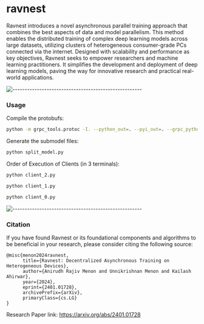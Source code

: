 # ravnest

Ravnest introduces a novel asynchronous parallel training approach that combines the best aspects of data and model parallelism. This method enables the distributed training of complex deep learning models across large datasets, utilizing clusters of heterogeneous consumer-grade PCs connected via the internet. Designed with scalability and performance as key objectives, Ravnest seeks to empower researchers and machine learning practitioners. It simplifies the development and deployment of deep learning models, paving the way for innovative research and practical real-world applications.

![-----------------------------------------------------](https://raw.githubusercontent.com/andreasbm/readme/master/assets/lines/aqua.png)

### Usage

Compile the protobufs:

```bash
python -m grpc_tools.protoc -I. --python_out=. --pyi_out=. --grpc_python_out=. ./*.proto
```

Generate the submodel files:

```bash
python split_model.py
```

Order of Execution of Clients (in 3 terminals):
```bash
python client_2.py
```
```bash
python client_1.py
```
```bash
python client_0.py
```
![-----------------------------------------------------](https://raw.githubusercontent.com/andreasbm/readme/master/assets/lines/aqua.png)

### Citation
If you have found Ravnest or its foundational components and algorithms to be beneficial in your research, please consider citing the following source:

```
@misc{menon2024ravnest,
      title={Ravnest: Decentralized Asynchronous Training on Heterogeneous Devices}, 
      author={Anirudh Rajiv Menon and Unnikrishnan Menon and Kailash Ahirwar},
      year={2024},
      eprint={2401.01728},
      archivePrefix={arXiv},
      primaryClass={cs.LG}
}
```

Research Paper link: https://arxiv.org/abs/2401.01728